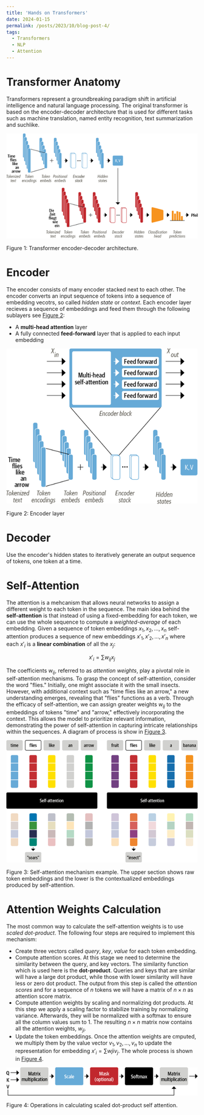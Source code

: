 ```yaml
---
title: 'Hands on Transformers'
date: 2024-01-15
permalink: /posts/2023/10/blog-post-4/
tags:
  - Transformers
  - NLP
  - Attention
---
```


Transformer Anatomy
=====
Transformers represent a groundbreaking paradigm shift in artificial intelligence and natural language processing. The original transformer is based on the encoder-decoder architecture that is used for different tasks such as machine translation, named entity recognition, text summarization and suchlike.

![](/images/transformers.png)
<figcaption> Figure 1: Transformer encoder-decoder architecture.</figcaption>

Encoder
===
The encoder consists of many encoder stacked next to each other. The encoder converts an input sequence of tokens into a sequence of embedding vecotrs, so called *hidden state* or *context*.
Each encoder layer recieves a sequence of embeddings and feed them through the following sublayers see [Figure 2](/images/encoder.png):
- A **multi-head attention** layer
- A fully connected **feed-forward** layer that is applied to each input embedding

![](/images/encoder.png)
<figcaption> Figure 2: Encoder layer </figcaption>


Decoder
===
Use the encoder's hidden states to iteratively generate an output sequence of tokens, one token at a time.

Self-Attention
===
The attention is a mehcanism that allows neural networks to assign a different weight to each token in the sequence. 
The main idea behind the **self-attention** is that instead of using a fixed-embedding for each token, we can use the whole sequence to compute a *weighted-average* of each embedding. Given a sequence of token embeddings $x_1, x_2, ..., x_n$ self-attention produces a sequence of new embeddings $x'_1, x'_2, ..., x'_n$ where each $x'_i$ is a **linear combination** of all the $x_j$:

$$x'_i = \sum w_{ij}x_{j} $$

The coefficients $w_{ij}$, referred to as *attention weights*, play a pivotal role in self-attention mechanisms. To grasp the concept of self-attention, consider the word "flies." Initially, one might associate it with the small insects. However, with additional context such as "time flies like an arrow," a new understanding emerges, revealing that "flies" functions as a verb. Through the efficacy of self-attention, we can assign greater weights $w_{ij}$ to the embeddings of tokens "time" and "arrow," effectively incorporating the context. This allows the model to prioritize relevant information, demonstrating the power of self-attention in capturing intricate relationships within the sequences. A diagram of process is show in [Figure 3](/images/self-attention.png).

![](/images/self-attention.png)
<figcaption> Figure 3: Self-attention mechanism example. The upper section shows raw token embeddings and the lower is the contextualized embeddings produced by self-attention.</figcaption>

Attention Weights Calculation
===
The most common way to calculate the self-attention weights is to use *scaled dot-product*. 
The following four steps are required to implement this mechanism:
- Create three vectors called *query*, *key*, *value* for each token embedding.
- Compute attention scores. At this stage we need to determine the similarity between the query, and key vectors. The similarity function which is used here is the **dot-product**. Queries and keys that are similar will have a large dot product, while those with lower similarity will have less or zero dot product. The output from this step is called the *attention scores* and for a sequence of $n$ tokens we will have a matrix of $n \times n$ as attention score matrix.
- Compute attention weights by scaling and normalizing dot products. At this step we apply a scaling factor to stabilize training by normalizing variance. Afterwards, they will be normalized with a softmax to ensure all the column values sum to 1. The resulting $n \times n$ matrix now contains all the attention weights, $w_{ji}$. 
- Update the token embeddings. Once the attention weights are cmputed, we multiply them by the value vector $v_1, v_2, ..., v_n$ to update the representation for embedding $x'_i = \sum w{ji} v_j$.
The whole process is shown in [Figure 4](/images/attention_process.png).

![](/images/attention_process.png)
<figcaption> Figure 4: Operations in calculating scaled dot-product self attention.</figcaption>